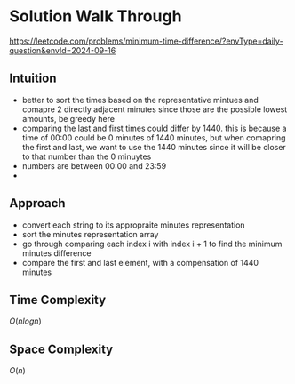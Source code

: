 # Solution Walk Through
https://leetcode.com/problems/minimum-time-difference/?envType=daily-question&envId=2024-09-16

## Intuition
- better to sort the times based on the representative mintues and comapre 2 directly adjacent minutes since those are the possible lowest amounts, be greedy here
- comparing the last and first times could differ by 1440. this is because a time of 00:00 could be 0 minutes of 1440 minutes, but when comapring the first and last, we want to use the 1440 minutes since it will be closer to that number than the 0 minuytes
- numbers are between 00:00 and 23:59
- 

## Approach
- convert each string to its appropraite minutes representation
- sort the minutes representation array
- go through comparing each index i with index i + 1 to find the minimum minutes difference
- compare the first and last element, with a compensation of 1440 minutes

## Time Complexity
$O(nlogn)$

## Space Complexity
$O(n)$



